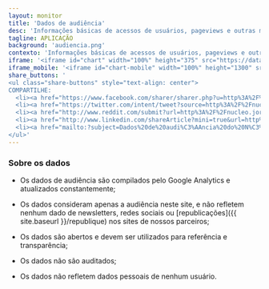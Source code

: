 ```yaml
---
layout: monitor
title: 'Dados de audiência'
desc: 'Informações básicas de acessos de usuários, pageviews e outras métricas que analisamos, como parte de nossa política de transparência'
tagline: APLICAÇÃO
background: 'audiencia.png'
contexto: 'Informações básicas de acessos de usuários, pageviews e outras métricas que analisamos, como parte de nossa política de transparência.'
iframe: '<iframe id="chart" width="100%" height="375" src="https://datastudio.google.com/embed/reporting/5111c7d8-f348-44ae-90fc-def6dfdcaf15/page/eqHFC" scrolling="no" frameborder="0" style="border:0"></iframe>'
iframe_mobile: '<iframe id="chart-mobile" width="100%" height="1300" src="https://datastudio.google.com/embed/reporting/2d1e7abc-02f5-4c79-8037-06079464e50b/page/eqHFC" frameborder="0" style="border:0" allowfullscreen></iframe>'
share_buttons: '
<ul class="share-buttons" style="text-align: center">
COMPARTILHE:
  <li><a href="https://www.facebook.com/sharer/sharer.php?u=http%3A%2F%2Fnucleo.jor.br%2Faudiencia&quote=Dados%20de%20audi%C3%AAncia%20do%20N%C3%BAcleo%20Jornalismo" target="_blank" title="Share on Facebook"><i class="fab fa-facebook-square fa-lg" aria-hidden="true"></i><span class="sr-only">Share on Facebook</span></a></li>
  <li><a href="https://twitter.com/intent/tweet?source=http%3A%2F%2Fnucleo.jor.br%2Faudiencia&text=Dados%20de%20audi%C3%AAncia%20do%20N%C3%BAcleo%20Jornalismo:%20http%3A%2F%2Fnucleo.jor.br%2Faudiencia&via=nucleojor" target="_blank" title="Tweet"><i class="fab fa-twitter-square fa-lg" aria-hidden="true"></i><span class="sr-only">Tweet</span></a></li>
  <li><a href="http://www.reddit.com/submit?url=http%3A%2F%2Fnucleo.jor.br%2Faudiencia&title=Dados%20de%20audi%C3%AAncia%20do%20N%C3%BAcleo%20Jornalismo" target="_blank" title="Submit to Reddit"><i class="fab fa-reddit-square fa-lg" aria-hidden="true"></i><span class="sr-only">Submit to Reddit</span></a></li>
  <li><a href="http://www.linkedin.com/shareArticle?mini=true&url=http%3A%2F%2Fnucleo.jor.br%2Faudiencia&title=Dados%20de%20audi%C3%AAncia%20do%20N%C3%BAcleo%20Jornalismo&summary=Informa%C3%A7%C3%B5es%20b%C3%A1sicas%20de%20acessos%20de%20usu%C3%A1rios%2C%20pageviews%20e%20outras%20m%C3%A9tricas%20que%20analisamos%2C%20como%20parte%20de%20nossa%20pol%C3%ADtica%20de%20transpar%C3%AAncia&source=http%3A%2F%2Fnucleo.jor.br%2Faudiencia" target="_blank" title="Share on LinkedIn"><i class="fab fa-linkedin fa-lg" aria-hidden="true"></i><span class="sr-only">Share on LinkedIn</span></a></li>
  <li><a href="mailto:?subject=Dados%20de%20audi%C3%AAncia%20do%20N%C3%BAcleo%20Jornalismo&body=Informa%C3%A7%C3%B5es%20b%C3%A1sicas%20de%20acessos%20de%20usu%C3%A1rios%2C%20pageviews%20e%20outras%20m%C3%A9tricas%20que%20analisamos%2C%20como%20parte%20de%20nossa%20pol%C3%ADtica%20de%20transpar%C3%AAncia:%20http%3A%2F%2Fnucleo.jor.br%2Faudiencia" target="_blank" title="Send email"><i class="fas fa-envelope-square fa-lg" aria-hidden="true"></i><span class="sr-only">Send email</span></a></li>
</ul>'
---
```


<style>
#chart-mobile {
  display: none
}

@media only screen and (max-width: 600px) {
  #chart {
    display: none
  }

  #chart-mobile{
    display: block;
    overflow: hidden
  }
}
</style>

### Sobre os dados

- Os dados de audiência são compilados pelo Google Analytics e atualizados constantemente;

- Os dados consideram apenas a audiência neste site, e não refletem nenhum dado de newsletters, redes sociais ou [republicações]({{ site.baseurl }}/republique) nos sites de nossos parceiros;

- Os dados são abertos e devem ser utilizados para referência e transparência;

- Os dados não são auditados;

- Os dados não refletem dados pessoais de nenhum usuário.
